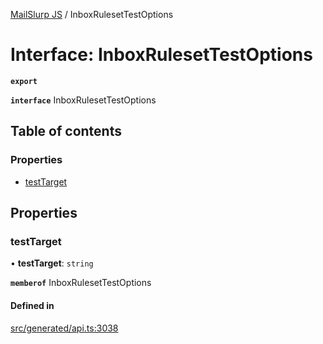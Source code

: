 [MailSlurp JS](../README.md) / InboxRulesetTestOptions

# Interface: InboxRulesetTestOptions

**`export`**

**`interface`** InboxRulesetTestOptions

## Table of contents

### Properties

- [testTarget](InboxRulesetTestOptions.md#testtarget)

## Properties

### testTarget

• **testTarget**: `string`

**`memberof`** InboxRulesetTestOptions

#### Defined in

[src/generated/api.ts:3038](https://github.com/mailslurp/mailslurp-client/blob/5523864/src/generated/api.ts#L3038)

